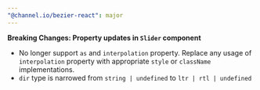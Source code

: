 ```yaml
---
"@channel.io/bezier-react": major
---
```


**Breaking Changes: Property updates in `Slider` component**

- No longer support `as` and `interpolation` property. Replace any usage of `interpolation` property with appropriate `style` or `className` implementations.
- `dir` type is narrowed from `string | undefined` to `ltr | rtl | undefined`
